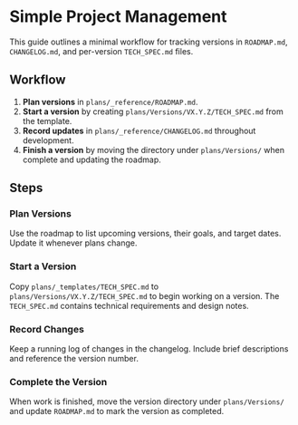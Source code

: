 # Simple Project Management

This guide outlines a minimal workflow for tracking versions in `ROADMAP.md`,
`CHANGELOG.md`, and per-version `TECH_SPEC.md` files.

## Workflow

1. **Plan versions** in `plans/_reference/ROADMAP.md`.
2. **Start a version** by creating `plans/Versions/VX.Y.Z/TECH_SPEC.md` from the template.
3. **Record updates** in `plans/_reference/CHANGELOG.md` throughout development.
4. **Finish a version** by moving the directory under `plans/Versions/` when complete and
   updating the roadmap.

## Steps

### Plan Versions

Use the roadmap to list upcoming versions, their goals, and target dates. Update it whenever
plans change.

### Start a Version

Copy `plans/_templates/TECH_SPEC.md` to `plans/Versions/VX.Y.Z/TECH_SPEC.md` to begin
working on a version. The `TECH_SPEC.md` contains technical requirements and design notes.

### Record Changes

Keep a running log of changes in the changelog. Include brief descriptions and reference the
version number.

### Complete the Version

When work is finished, move the version directory under `plans/Versions/` and update
`ROADMAP.md` to mark the version as completed.
